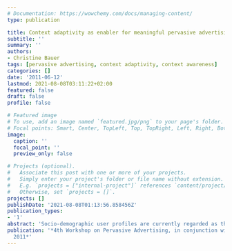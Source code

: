 ```yaml
---
# Documentation: https://wowchemy.com/docs/managing-content/
type: publication

title: Context adaptivity as enabler for meaningful pervasive advertising
subtitle: ''
summary: ''
authors:
- Christine Bauer
tags: [pervasive advertising, context adaptivity, context awareness]
categories: []
date: '2011-06-12'
lastmod: 2021-08-08T03:11:22+02:00
featured: false
draft: false
profile: false

# Featured image
# To use, add an image named `featured.jpg/png` to your page's folder.
# Focal points: Smart, Center, TopLeft, Top, TopRight, Left, Right, BottomLeft, Bottom, BottomRight.
image:
  caption: ''
  focal_point: ''
  preview_only: false

# Projects (optional).
#   Associate this post with one or more of your projects.
#   Simply enter your project's folder or file name without extension.
#   E.g. `projects = ["internal-project"]` references `content/project/deep-learning/index.md`.
#   Otherwise, set `projects = []`.
projects: []
publishDate: '2021-08-08T01:13:56.858456Z'
publication_types:
- '1'
abstract: 'Socio-demographic user profiles are currently regarded as the most convenient base for successful personalized advertising. However, signs point to the dormant power of context recognition. While technologies that can sense the environment are increasingly advanced, questions such as what to sense and how to adapt to a consumer’s context are largely unanswered. Research in the field is scattered and frequently prototype-driven. What the community lacks is a thorough methodology to provide the basis for any context-adaptive system: conceptualizing context. This position paper describes our current research of conceptualizing context for pervasive advertising. It summarizes findings from literature analysis and proposes a methodology for context conceptualization, which is currently work-in-progress.'
publication: '*4th Workshop on Pervasive Advertising, in conjunction with Pervasive
  2011*'
---
```

